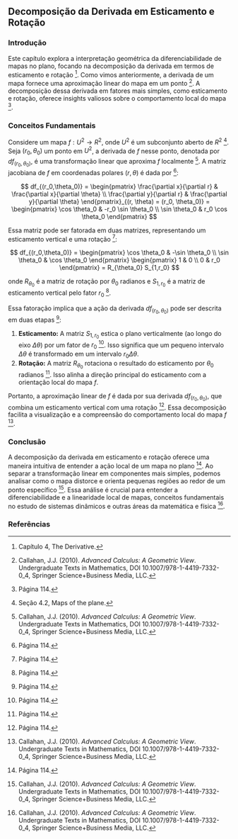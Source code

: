 ## Decomposição da Derivada em Esticamento e Rotação

### Introdução
Este capítulo explora a interpretação geométrica da diferenciabilidade de mapas no plano, focando na decomposição da derivada em termos de esticamento e rotação [^3]. Como vimos anteriormente, a derivada de um mapa fornece uma aproximação linear do mapa em um ponto [^1]. A decomposição dessa derivada em fatores mais simples, como esticamento e rotação, oferece insights valiosos sobre o comportamento local do mapa [^10].

### Conceitos Fundamentais

Considere um mapa $f: U^2 \rightarrow R^2$, onde $U^2$ é um subconjunto aberto de $R^2$ [^8]. Seja $(r_0, \theta_0)$ um ponto em $U^2$, a derivada de $f$ nesse ponto, denotada por $df_{(r_0, \theta_0)}$, é uma transformação linear que aproxima $f$ localmente [^1]. A matriz jacobiana de $f$ em coordenadas polares $(r, \theta)$ é dada por [^10]:

$$
df_{(r_0,\theta_0)} = \begin{pmatrix}
\frac{\partial x}{\partial r} & \frac{\partial x}{\partial \theta} \\
\frac{\partial y}{\partial r} & \frac{\partial y}{\partial \theta}
\end{pmatrix}_{(r, \theta) = (r_0, \theta_0)} = \begin{pmatrix}
\cos \theta_0 & -r_0 \sin \theta_0 \\
\sin \theta_0 & r_0 \cos \theta_0
\end{pmatrix}
$$

Essa matriz pode ser fatorada em duas matrizes, representando um esticamento vertical e uma rotação [^10]:

$$
df_{(r_0,\theta_0)} = \begin{pmatrix}
\cos \theta_0 & -\sin \theta_0 \\
\sin \theta_0 & \cos \theta_0
\end{pmatrix} \begin{pmatrix}
1 & 0 \\
0 & r_0
\end{pmatrix} = R_{\theta_0} S_{1,r_0}
$$

onde $R_{\theta_0}$ é a matriz de rotação por $\theta_0$ radianos e $S_{1,r_0}$ é a matriz de esticamento vertical pelo fator $r_0$ [^10].

Essa fatoração implica que a ação da derivada $df_{(r_0, \theta_0)}$ pode ser descrita em duas etapas [^10]:

1.  **Esticamento:** A matriz $S_{1,r_0}$ estica o plano verticalmente (ao longo do eixo $\Delta \theta$) por um fator de $r_0$ [^10]. Isso significa que um pequeno intervalo $\Delta \theta$ é transformado em um intervalo $r_0 \Delta \theta$.
2.  **Rotação:** A matriz $R_{\theta_0}$ rotaciona o resultado do esticamento por $\theta_0$ radianos [^10]. Isso alinha a direção principal do esticamento com a orientação local do mapa $f$.

Portanto, a aproximação linear de $f$ é dada por sua derivada $df_{(r_0, \theta_0)}$, que combina um esticamento vertical com uma rotação [^10]. Essa decomposição facilita a visualização e a compreensão do comportamento local do mapa $f$ [^1].

### Conclusão
A decomposição da derivada em esticamento e rotação oferece uma maneira intuitiva de entender a ação local de um mapa no plano [^10]. Ao separar a transformação linear em componentes mais simples, podemos analisar como o mapa distorce e orienta pequenas regiões ao redor de um ponto específico [^1]. Essa análise é crucial para entender a diferenciabilidade e a linearidade local de mapas, conceitos fundamentais no estudo de sistemas dinâmicos e outras áreas da matemática e física [^1].

### Referências
[^1]: Callahan, J.J. (2010). *Advanced Calculus: A Geometric View*. Undergraduate Texts in Mathematics, DOI 10.1007/978-1-4419-7332-0_4, Springer Science+Business Media, LLC.
[^3]: Capítulo 4, The Derivative.
[^8]: Seção 4.2, Maps of the plane.
[^10]: Página 114.

<!-- END -->